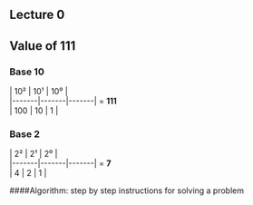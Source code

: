 ## Lecture 0


## Value of 111

### Base 10

|  10²  |  10¹  |  10⁰  |  
|-------|-------|-------| = **111**  
|  100  |  10   |   1   |  

### Base 2

|   2²  |   2¹  |   2⁰  |  
|-------|-------|-------| = **7**  
|   4   |   2   |   1   |  


####Algorithm: step by step instructions for solving a problem
